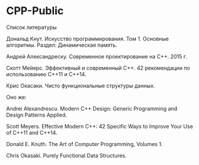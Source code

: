 ﻿# CPP-Public

Список литературы

Дональд Кнут. Искусство программирования. Том 1. Основные алгоритмы. Раздел: Динамическая память.

Андрей Александреску. Современное проектирование на C++. 2015 г.

Скотт Мейерс. Эффективный и современный С++. 42 рекомендации по использованию C++11 и C++14.

Крис Окасаки. Чисто функциональные структуры данных.

Оно же:

Andrei Alexandrescu. Modern C++ Design: Generic Programming and Design Patterns Applied.

Scott Meyers. Effective Modern C++: 42 Specific Ways to Improve Your Use of C++11 and C++14.

Donald E. Knuth. The Art of Computer Programming, Volumes 1.

Chris Okasaki. Purely Functional Data Structures. 